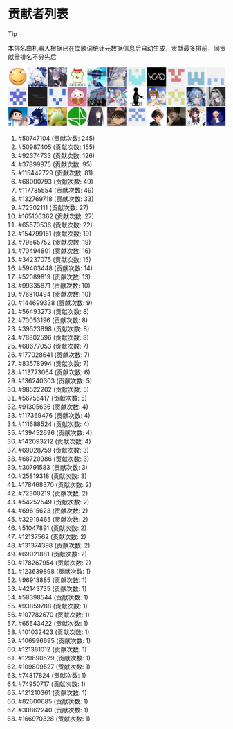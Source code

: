 # 贡献者列表

> [!TIP]
> 本排名由机器人根据已在库歌词统计元数据信息后自动生成，贡献最多排前，同贡献量排名不分先后

![贡献者头像画廊](./CONTRIBUTORS.svg)

1. #50747104 (贡献次数: 245)
2. #50987405 (贡献次数: 155)
3. #92374733 (贡献次数: 126)
4. #37899975 (贡献次数: 95)
5. #115442729 (贡献次数: 81)
6. #68000793 (贡献次数: 49)
7. #117785554 (贡献次数: 49)
8. #132769718 (贡献次数: 33)
9. #72502111 (贡献次数: 27)
10. #165106362 (贡献次数: 27)
11. #65570536 (贡献次数: 22)
12. #154799151 (贡献次数: 19)
13. #79665752 (贡献次数: 19)
14. #70494801 (贡献次数: 16)
15. #34237075 (贡献次数: 15)
16. #59403448 (贡献次数: 14)
17. #52089819 (贡献次数: 13)
18. #99335871 (贡献次数: 10)
19. #76810494 (贡献次数: 10)
20. #144699338 (贡献次数: 9)
21. #56493273 (贡献次数: 8)
22. #70053196 (贡献次数: 8)
23. #39523898 (贡献次数: 8)
24. #78802596 (贡献次数: 8)
25. #68677053 (贡献次数: 7)
26. #177028641 (贡献次数: 7)
27. #83578994 (贡献次数: 7)
28. #113773064 (贡献次数: 6)
29. #136240303 (贡献次数: 5)
30. #98522202 (贡献次数: 5)
31. #56755417 (贡献次数: 5)
32. #91305636 (贡献次数: 4)
33. #117369476 (贡献次数: 4)
34. #111688524 (贡献次数: 4)
35. #139452696 (贡献次数: 4)
36. #142093212 (贡献次数: 4)
37. #69028759 (贡献次数: 3)
38. #68720986 (贡献次数: 3)
39. #30791583 (贡献次数: 3)
40. #25819318 (贡献次数: 3)
41. #178468370 (贡献次数: 2)
42. #72300219 (贡献次数: 2)
43. #54252549 (贡献次数: 2)
44. #69615623 (贡献次数: 2)
45. #32919465 (贡献次数: 2)
46. #51047891 (贡献次数: 2)
47. #12137562 (贡献次数: 2)
48. #131374398 (贡献次数: 2)
49. #69021881 (贡献次数: 2)
50. #178267954 (贡献次数: 2)
51. #123639898 (贡献次数: 1)
52. #96913885 (贡献次数: 1)
53. #42143735 (贡献次数: 1)
54. #58398544 (贡献次数: 1)
55. #93859788 (贡献次数: 1)
56. #107782670 (贡献次数: 1)
57. #65543422 (贡献次数: 1)
58. #101032423 (贡献次数: 1)
59. #106996695 (贡献次数: 1)
60. #121381012 (贡献次数: 1)
61. #129690529 (贡献次数: 1)
62. #109809527 (贡献次数: 1)
63. #74817824 (贡献次数: 1)
64. #74950717 (贡献次数: 1)
65. #121210361 (贡献次数: 1)
66. #82600685 (贡献次数: 1)
67. #30862240 (贡献次数: 1)
68. #166970328 (贡献次数: 1)
